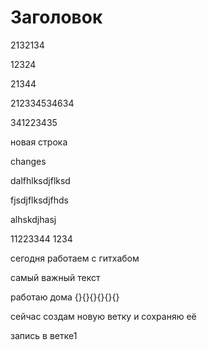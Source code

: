# Заголовок

2132134 

12324

21344

212334534634

341223435

новая строка

changes

dalfhlksdjflksd

fjsdjflksdjfhds

alhskdjhasj

11223344
1234

сегодня работаем с гитхабом


самый важный текст 


работаю дома
{}{}{}{}{}{}

сейчас создам новую ветку и сохраняю её

запись в ветке1